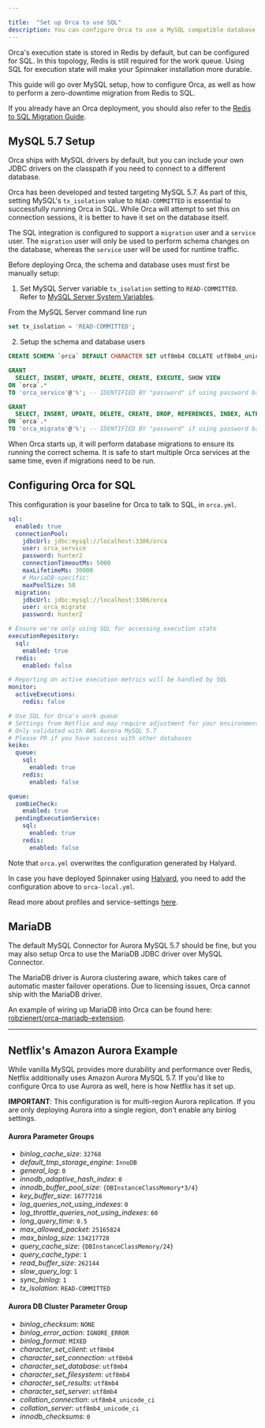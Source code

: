 ```yaml
---

title:  "Set up Orca to use SQL"
description: You can configure Orca to use a MySQL compatible database in place of Redis for all of its persistence use cases. This provides more resiliency for your deployment.
---
```


Orca's execution state is stored in Redis by default, but can be configured for SQL.
In this topology, Redis is still required for the work queue.
Using SQL for execution state will make your Spinnaker installation more durable.

This guide will go over MySQL setup, how to configure Orca, as well as how to perform a zero-downtime migration from Redis to SQL.

If you already have an Orca deployment, you should also refer to the [Redis to SQL Migration Guide](/docs/guides/operator/orca-redis-to-sql/).

## MySQL 5.7 Setup

Orca ships with MySQL drivers by default, but you can include your own JDBC drivers on the classpath if you need to connect to a different database.

Orca has been developed and tested targeting MySQL 5.7. As part of this, setting MySQL's `tx_isolation` value to `READ-COMMITTED` is essential to successfully running Orca in SQL.
While Orca will attempt to set this on connection sessions, it is better to have it set on the database itself.

The SQL integration is configured to support a `migration` user and a `service` user.
The `migration` user will only be used to perform schema changes on the database, whereas the `service` user will be used for runtime traffic.

Before deploying Orca, the schema and database uses must first be manually setup:

1. Set MySQL Server variable `tx_isolation` setting to `READ-COMMITTED`. Refer to [MySQL Server System Variables](https://dev.mysql.com/doc/refman/5.7/en/server-system-variables.html#sysvar_tx_isolation).

From the MySQL Server command line run

```sql
set tx_isolation = 'READ-COMMITTED';
```

2. Setup the schema and database users

  ```sql
  CREATE SCHEMA `orca` DEFAULT CHARACTER SET utf8mb4 COLLATE utf8mb4_unicode_ci;

  GRANT
    SELECT, INSERT, UPDATE, DELETE, CREATE, EXECUTE, SHOW VIEW
  ON `orca`.*
  TO 'orca_service'@'%'; -- IDENTIFIED BY "password" if using password based auth

  GRANT
    SELECT, INSERT, UPDATE, DELETE, CREATE, DROP, REFERENCES, INDEX, ALTER, LOCK TABLES, EXECUTE, SHOW VIEW
  ON `orca`.*
  TO 'orca_migrate'@'%'; -- IDENTIFIED BY "password" if using password based auth
  ```

When Orca starts up, it will perform database migrations to ensure its running the correct schema.
It is safe to start multiple Orca services at the same time, even if migrations need to be run.

## Configuring Orca for SQL

This configuration is your baseline for Orca to talk to SQL, in `orca.yml`.

```yaml
sql:
  enabled: true
  connectionPool:
    jdbcUrl: jdbc:mysql://localhost:3306/orca
    user: orca_service
    password: hunter2
    connectionTimeoutMs: 5000
    maxLifetimeMs: 30000
    # MariaDB-specific:
    maxPoolSize: 50
  migration:
    jdbcUrl: jdbc:mysql://localhost:3306/orca
    user: orca_migrate
    password: hunter2

# Ensure we're only using SQL for accessing execution state
executionRepository:
  sql:
    enabled: true
  redis:
    enabled: false

# Reporting on active execution metrics will be handled by SQL
monitor:
  activeExecutions:
    redis: false

# Use SQL for Orca's work queue
# Settings from Netflix and may require adjustment for your environment
# Only validated with AWS Aurora MySQL 5.7
# Please PR if you have success with other databases
keiko:
  queue:
    sql:
      enabled: true
    redis:
      enabled: false

queue:
  zombieCheck:
    enabled: true
  pendingExecutionService:
    sql:
      enabled: true
    redis:
      enabled: false
```
Note that `orca.yml` overwrites the configuration generated by Halyard.

In case you have deployed Spinnaker using [Halyard](/docs/reference/halyard/), you need to add the configuration above to `orca-local.yml`.

Read more about profiles and service-settings [here](/docs/reference/halyard/custom/).

## MariaDB

The default MySQL Connector for Aurora MySQL 5.7 should be fine, but you may also setup Orca to use the MariaDB JDBC driver over MySQL Connector.

The MariaDB driver is Aurora clustering aware, which takes care of automatic master failover operations.
Due to licensing issues, Orca cannot ship with the MariaDB driver.

An example of wiring up MariaDB into Orca can be found here: [robzienert/orca-mariadb-extension](https://github.com/robzienert/orca-mariadb-extension).

---

## Netflix's Amazon Aurora Example

While vanilla MySQL provides more durability and performance over Redis, Netflix additionally uses Amazon Aurora MySQL 5.7.
If you'd like to configure Orca to use Aurora as well, here is how Netflix has it set up.

**IMPORTANT**: This configuration is for multi-region Aurora replication.
If you are only deploying Aurora into a single region, don't enable any binlog settings.

#### Aurora Parameter Groups

- *binlog_cache_size*: `32768`
- *default_tmp_storage_engine*: `InnoDB`
- *general_log*: `0`
- *innodb_adaptive_hash_index*: `0`
- *innodb_buffer_pool_size*: `{DBInstanceClassMemory*3/4}`
- *key_buffer_size*: `16777216`
- *log_queries_not_using_indexes*: `0`
- *log_throttle_queries_not_using_indexes*: `60`
- *long_query_time*: `0.5`
- *max_allowed_packet*: `25165824`
- *max_binlog_size*: `134217728`
- *query_cache_size*: `{DBInstanceClassMemory/24}`
- *query_cache_type*: `1`
- *read_buffer_size*: `262144`
- *slow_query_log*: `1`
- *sync_binlog*: `1`
- *tx_isolation*: `READ-COMMITTED`

#### Aurora DB Cluster Parameter Group

- *binlog_checksum*: `NONE`
- *binlog_error_action*: `IGNORE_ERROR`
- *binlog_format*: `MIXED`
- *character_set_client*: `utf8mb4`
- *character_set_connection*: `utf8mb4`
- *character_set_database*: `utf8mb4`
- *character_set_filesystem*: `utf8mb4`
- *character_set_results*: `utf8mb4`
- *character_set_server*: `utf8mb4`
- *collation_connection*: `utf8mb4_unicode_ci`
- *collation_server*: `utf8mb4_unicode_ci`
- *innodb_checksums*: `0`
